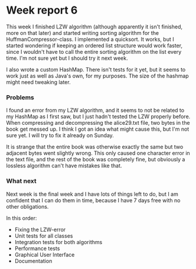 # Week report 6

This week I finished LZW algorithm (although apparently it isn't finished, more on that later) and started writing sorting algorithm for the HuffmanCompressor-class. I implemented a quicksort. It works, but I started wondering if keeping an ordered list structure would work faster, since I wouldn't have to call the entire sorting algorithm on the list every time. I'm not sure yet but I should try it next week.

I also wrote a custom HashMap. There isn't tests for it yet, but it seems to work just as well as Java's own, for my purposes. The size of the hashmap might need tweaking later.

### Problems

I found an error from my LZW algorithm, and it seems to not be related to my HashMap as I first saw, but I just hadn't tested the LZW properly before. When compressing and decompressing the alice29.txt file, two bytes in the book get messed up. I think I got an idea what might cause this, but I'm not sure yet. I will try to fix it already on Sunday.

It is strange that the entire book was otherwise exactly the same but two adjacent bytes went slightly wrong. This only caused one character error in the text file, and the rest of the book was completely fine, but obviously a lossless algorithm can't have mistakes like that.

### What next

Next week is the final week and I have lots of things left to do, but I am confident that I can do them in time, because I have 7 days free with no other obligations.

In this order:
+ Fixing the LZW-error
+ Unit tests for all classes
+ Integration tests for both algorithms
+ Performance tests
+ Graphical User Interface
+ Documentation


